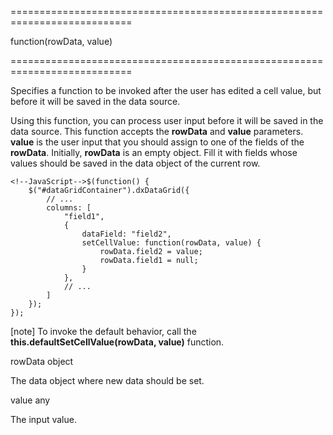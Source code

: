 <!--**
/*-------------------------------------------
    Auto-generated file. Do not modify.
-------------------------------------------

**-->
===========================================================================
<!--type-->function(rowData, value)<!--/type-->
===========================================================================

<!--shortDescription-->
Specifies a function to be invoked after the user has edited a cell value, but before it will be saved in the data source.
<!--/shortDescription-->

<!--fullDescription-->
Using this function, you can process user input before it will be saved in the data source. This function accepts the **rowData** and **value** parameters. **value** is the user input that you should assign to one of the fields of the **rowData**. Initially, **rowData** is an empty object. Fill it with fields whose values should be saved in the data object of the current row.  

    <!--JavaScript-->$(function() {
        $("#dataGridContainer").dxDataGrid({
            // ...
            columns: [
                "field1",
                {
                    dataField: "field2",
                    setCellValue: function(rowData, value) {
                        rowData.field2 = value;
                        rowData.field1 = null;
                    }
                },
                // ...
            ]
        });
    });
    

[note] To invoke the default behavior, call the **this.defaultSetCellValue(rowData, value)** function.
<!--/fullDescription-->
<!--typeFunctionParamName1-->rowData<!--/typeFunctionParamName1-->
<!--typeFunctionParamType1-->object<!--/typeFunctionParamType1-->
<!--typeFunctionParamDescription1-->
The data object where new data should be set.
<!--/typeFunctionParamDescription1-->

<!--typeFunctionParamName2-->value<!--/typeFunctionParamName2-->
<!--typeFunctionParamType2-->any<!--/typeFunctionParamType2-->
<!--typeFunctionParamDescription2-->
The input value.
<!--/typeFunctionParamDescription2-->
